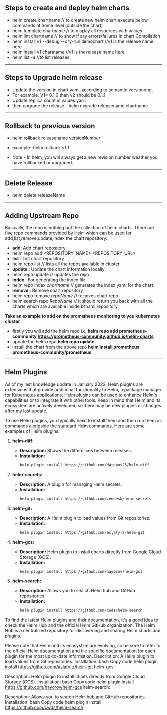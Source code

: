 



## Steps to create and deploy helm charts

- helm create chartname    // to create new helm chart
execute below commands at home level (outside the chart)
- helm template chartname  // to display all resources with values        
- helm lint chartname      // to show if any errors/failures in chart    Compilation   
- helm install v1 --debug --dry-run demochart   //v1 is the release name here
- helm install v1 chartname //v1 is the release name here
- helm list -a      //to list releases

___________________________________________________________________________________________________________________________

## Steps to Upgrade helm release

- Update the version in chart.yaml, according to semantic versionong.
- For example. V1= 0.1.0 then v2 should be 0.1.1
- Update replica count in values.yaml
- then upgrade the release -  helm upgrade releasename chartname

__________________________________________________________________________________________________________________________

## Rollback to previous version

- helm rollback releasename versionNumber
- example- helm rollback v1 1
- Note - In helm, you will always get a new revision number weather you have rollbacked or upgraded.

  ____________________________________________________________________________________________________________________________

## Delete Release

- helm delete releaseName
____________________________________________________________________________________________________________________________

## Adding Upstream Repo

Basically, the repo is nothing but the collection of helm charts. There are five repo commands provided by Helm which can be used for add,list,remove,update,index the chart repository.

- **add**: Add chart repository
- helm repo add <REPOSITORY_NAME> <REPOSITORY_URL>
- **list** : List chart repository
- helm repo list   // lists all the repos available in cluster
- **update** : Update the chart information locally
- helm repo update  // updates the repo
- **index** : For generating the index file
- helm repo index *chartname*  // generates the index.yaml for the chart
- **remove** : Remove chart repository
- helm repo remove *repoName*  // removes chart repo
- helm search repo *RepoName*  // It should return you back with all the charts which are available inside bitnami 
  repository

**Take an example to add on the prometheus monitoring to you kubernetes cluster**
- firstly you will add the helm repo i.e. **helm repo add prometheus-community https://prometheus-community.github.io/helm-charts**
- update the helm repo **helm repo update**
- install the chart from the above repo **helm install prometheus prometheus-community/prometheus**

____________________________________________________________________________________________________________________________

## Helm Plugins

As of my last knowledge update in January 2022, Helm plugins are extensions that provide additional functionality to Helm, a package manager for Kubernetes applications. Helm plugins can be used to enhance Helm's capabilities or to integrate it with other tools. Keep in mind that Helm and its ecosystem are actively developed, so there may be new plugins or changes after my last update.

To use Helm plugins, you typically need to install them and then run them as commands alongside the standard Helm commands. Here are some examples of Helm plugins:

1. **helm-diff:**
   - **Description:** Shows the differences between releases.
   - **Installation:**
     ```bash
     helm plugin install https://github.com/databus23/helm-diff
     ```

2. **helm-secrets:**
   - **Description:** A plugin for managing Helm secrets.
   - **Installation:**
     ```bash
     helm plugin install https://github.com/zendesk/helm-secrets
     ```

3. **helm-git:**
   - **Description:** A Helm plugin to load values from Git repositories.
   - **Installation:**
     ```bash
     helm plugin install https://github.com/aslafy-z/helm-git
     ```

4. **helm-gcs:**
   - **Description:** Helm plugin to install charts directly from Google Cloud Storage (GCS).
   - **Installation:**
     ```bash
     helm plugin install https://github.com/hayorov/helm-gcs
     ```

5. **helm-search:**
   - **Description:** Allows you to search Helm hub and GitHub repositories.
   - **Installation:**
     ```bash
     helm plugin install https://github.com/cwds/helm-search
     ```

To find the latest Helm plugins and their documentation, it's a good idea to check the Helm Hub and the official Helm GitHub organization. The Helm Hub is a centralized repository for discovering and sharing Helm charts and plugins.

Please note that Helm and its ecosystem are evolving, so be sure to refer to the official Helm documentation and the specific documentation for each plugin for the most up-to-date information.
Description: A Helm plugin to load values from Git repositories.
Installation:
bash
Copy code
helm plugin install https://github.com/aslafy-z/helm-git
helm-gcs:

Description: Helm plugin to install charts directly from Google Cloud Storage (GCS).
Installation:
bash
Copy code
helm plugin install https://github.com/hayorov/helm-gcs
helm-search:

Description: Allows you to search Helm hub and GitHub repositories.
Installation:
bash
Copy code
helm plugin install https://github.com/cwds/helm-search
 

